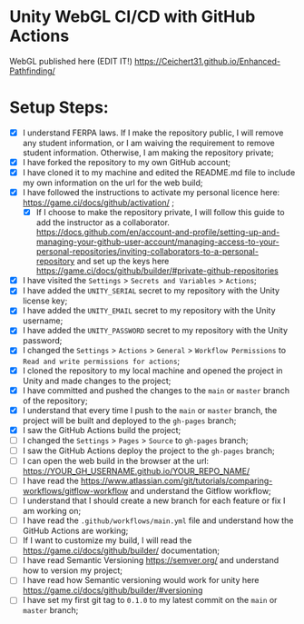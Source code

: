 # Unity WebGL CI/CD with GitHub Actions

WebGL published here (EDIT IT!) https://Ceichert31.github.io/Enhanced-Pathfinding/

# Setup Steps:

- [x] I understand FERPA laws. If I make the repository public, I will remove any student information, or I am waiving the requirement to remove student information. Otherwise, I am making the repository private;
- [x] I have forked the repository to my own GitHub account;
- [x] I have cloned it to my machine and edited the README.md file to include my own information on the url for the web build;
- [x] I have followed the instructions to activate my personal licence here: https://game.ci/docs/github/activation/ ;
    - [x] If I choose to make the repository private, I will follow this guide to add the instructor as a collaborator. https://docs.github.com/en/account-and-profile/setting-up-and-managing-your-github-user-account/managing-access-to-your-personal-repositories/inviting-collaborators-to-a-personal-repository and set up the keys here https://game.ci/docs/github/builder/#private-github-repositories
- [x] I have visited the `Settings` > `Secrets and Variables` > `Actions`;
- [x] I have added the `UNITY_SERIAL` secret to my repository with the Unity license key;
- [x] I have added the `UNITY_EMAIL` secret to my repository with the Unity username;
- [x] I have added the `UNITY_PASSWORD` secret to my repository with the Unity password;
- [x] I changed the `Settings` > `Actions` > `General` > `Workflow Permissions` to `Read and write permissions for actions`;
- [x] I cloned the repository to my local machine and opened the project in Unity and made changes to the project;
- [x] I have committed and pushed the changes to the `main` or `master` branch of the repository;
- [x] I understand that every time I push to the `main` or `master` branch, the project will be built and deployed to the `gh-pages` branch;
- [x] I saw the GitHub Actions build the project;
- [ ] I changed the `Settings` > `Pages` > `Source` to `gh-pages` branch;
- [ ] I saw the GitHub Actions deploy the project to the `gh-pages` branch;
- [ ] I can open the web build in the browser at the url: https://YOUR_GH_USERNAME.github.io/YOUR_REPO_NAME/
- [ ] I have read the https://www.atlassian.com/git/tutorials/comparing-workflows/gitflow-workflow and understand the Gitflow workflow;
- [ ] I understand that I should create a new branch for each feature or fix I am working on;
- [ ] I have read the `.github/workflows/main.yml` file and understand how the GitHub Actions are working;
- [ ] If I want to customize my build, I will read the https://game.ci/docs/github/builder/ documentation; 
- [ ] I have read Semantic Versioning https://semver.org/ and understand how to version my project;
- [ ] I have read how Semantic versioning would work for unity here https://game.ci/docs/github/builder/#versioning 
- [ ] I have set my first git tag to `0.1.0` to my latest commit on the `main` or `master` branch;
